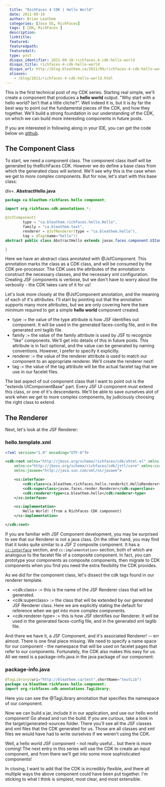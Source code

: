 ```yaml
---
  title: "RichFaces 4 CDK | Hello World"
  date: 2011-09-10
  author: Brian Leathem
  categories: [Java EE, RichFaces]
  tags: [ CDK, RichFaces ]
  description:
  linktitle:
  featured:
  featuredpath:
  featuredalt:
  type: post
  disqus_identifier: 2011-09-10-richfaces-4-cdk-hello-world
  disqus_title: richfaces-4-cdk-hello-world
  disqus_url: http://blog.bleathem.ca/2011/09/richfaces-4-cdk-hello-world.html
  aliases:
    - /blog/2011/richfaces-4-cdk-hello-world.html
---
```


This is the first technical post of my CDK series. Starting real simple, we'll create a component that produces a __hello world__ output. "Why start with a hello world? Isn't that a little cliche?". Well indeed it is, but it is by far the best way to point out the fundamental pieces of the CDK, and how they together. We'll build a strong foundation in our understanding of the CDK, on which we can build more interesting components in future posts.

If you are interested in following along in your IDE, you can get the code below on <a href="https://github.com/bleathem/CDK-examples">github</a>.

## The Component Class

To start, we need a component class. The component class itself will be generated by theRichFaces CDK. However we do define a base class from which the generated class will extend. We'll see why this is the case when we get to more complex components. But for now, let's start with this base class:

div=. **AbstractHello.java**

```java
package ca.bleathem.richfaces.hello.component;

import org.richfaces.cdk.annotations.*;

@JsfComponent(
        type = "ca.bleathem.richfaces.hello.Hello",
        family = "ca.bleathem.text",
        renderer = @JsfRenderer(type = "ca.bleathem.hello"),
        tag = @Tag(name="hello"))
abstract public class AbstractHello extends javax.faces.component.UIComponentBase {

}
```

Here we have an abstract class annotated with @JsfComponent. This annotation marks the class as a CDK class, and will be consumed by the CDK pre-processor. The CDK uses the attributes of the annotation to construct the necessary classes, and the necessary xml configuration. Creating JSF components is verbose, but we don't have to worry about the verbosity - the CDK takes care of it for us!

Let's look more closely at the @JsfComponent annotation, and the meaning of each of it's attributes. I'll start by pointing out that the annotation supports many more attributes, but we are only covering here the bare minimum required to get a simple __hello world__ component created.

- type := the value of the type attribute is how JSF identifies out component.  It will be used in the generated faces-config file, and in the generated xml taglib file.
- family := the value of the family attribute is used by JSF to recognize "like" components.  We'll get into details of this in future posts.  This attribute is in fact optional, and the value can be generated by naming conventions.  However, I prefer to specify it explicitly.
- renderer := the value of the renderer attribute is used to match our component to an appropriate renderer.  We'll create the renderer next!
- tag := the value of the tag attribute will be the actual facelet tag that we use in our facelet files.

The last aspect of out component class that I want to point out is the "extends UIComponentBase" part. Every JSF UI component must extend this class, or one of it's descendants. We'll be able to save ourselves alot of work when we get to more complex components, by judiciously choosing the right class to extend.

## The Renderer

Next, let's look at the JSF Renderer:


### hello.template.xml

```xml
<?xml version="1.0" encoding="UTF-8"?>

<cdk:root xmlns="http://jboss.org/schema/richfaces/cdk/xhtml-el" xmlns:cdk="http://jboss.org/schema/richfaces/cdk/core"
    xmlns:c="http://jboss.org/schema/richfaces/cdk/jstl/core" xmlns:cc="http://jboss.org/schema/richfaces/cdk/jsf/composite"
    xmlns:javaee="http://java.sun.com/xml/ns/javaee">

    <cc:interface>
        <cdk:class>ca.bleathem.richfaces.hello.renderkit.HelloRenderer</cdk:class>
        <cdk:superclass>javax.faces.render.Renderer</cdk:superclass>
        <cdk:renderer-type>ca.bleathem.hello</cdk:renderer-type>
    </cc:interface>

    <cc:implementation>
        Hello World! (from a RichFaces CDK component)
    </cc:implementation>

</cdk:root>
```

If you are familiar with JSF Component development, you may be surprised to see that our Renderer is not a java class.  On the other hand, you may find that it looks quite similar to a JSF 2 composite component. It has a <code><cc:interface></code> section, and <code>cc:implementation></code> section, both of which are analogous to the facelet file of a composite component. In fact, you can prototype your components as composite components, then migrate to CDK components when you find you need the extra flexibility the CDK provides.

As we did for the component class, let's dissect the cdk tags found in our renderer template.

- &lt;cdk:class&gt; := this is the name of the JSF Renderer class that will be generated.
- &lt;cdk:superclass&gt; := the class that will be extended by our generated JSF Renderer class. Here we are explicitly stating the default for reference when we get into more complex components.
- &lt;cdk:renderer-type&gt; := this is how JSF identifies our Renderer.  It will be used in the generated faces-config file, and in the generated xml taglib file.

And there we have it, a JSF Component, and it's associated Renderer! -- err almost. There is one final piece missing. We need to specify a name space for our component - the namespace that will be used on facelet pages that refer to our components. Fortunately, the CDK also makes this easy for us. All we need is a package-info.java in the java package of our component:

### **package-info.java**

```java
@TagLibrary(uri="http://bleathem.ca/test",shortName="testLib")
package ca.bleathem.richfaces.hello.component;
import org.richfaces.cdk.annotations.TagLibrary;
```

Here you can see the @TagLibrary annotation that specifies the namespace of our component.

Now we can build a jar, include it in our application, and use our hello world component! Go ahead and run the build. If you are curious, take a look in the target/generated-sources folder. There you'll see all the JSF classes and xml files that the CDK generated for us. Those are all classes and xml files we would have had to write ourselves if we weren't using the CDK.

Well, a hello world JSF component - not really useful... but there is more coming! The next entry in this series will use the CDK to create an input component, and from there we'll get into some more sophisticated components!

In closing, I want to add that the CDK is incredibly flexible, and there all multiple ways the above component could have been put together. I'm sticking to what I think is simplest, most clear, and most extensible.
